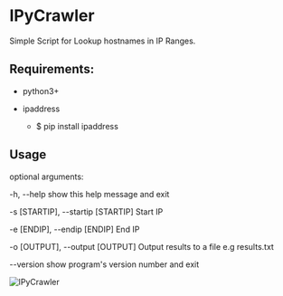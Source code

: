 # IPyCrawler

Simple Script for Lookup hostnames in IP Ranges.

## Requirements:

- python3+
- ipaddress
  
  * $ pip install ipaddress

## Usage

optional arguments:

  -h, --help            show this help message and exit
  
  -s [STARTIP], --startip [STARTIP] Start IP
  
  -e [ENDIP], --endip [ENDIP] End IP
  
  -o [OUTPUT], --output [OUTPUT] Output results to a file e.g results.txt
  
  --version             show program's version number and exit

![IPyCrawler](https://imgur.com/N2tHobe)
